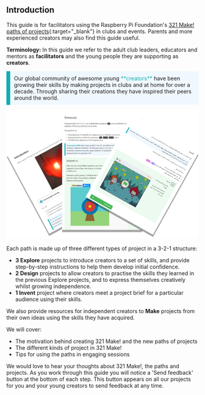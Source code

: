 ## Introduction

This guide is for facilitators using the Raspberry Pi Foundation's [321 Make! paths of projects](https://projects.raspberrypi.org/en/paths){:target="_blank"} in clubs and events. Parents and more experienced creators may also find this guide useful. 

**Terminology:** In this guide we refer to the adult club leaders, educators and mentors as **facilitators** and the young people they are supporting as **creators**.

<p style="border-left: solid; border-width:10px; border-color: #0faeb0; background-color: aliceblue; padding: 10px;">
Our global community of awesome young <span style="color: #0faeb0">**creators**</span> have been growing their skills by making projects in clubs and at home for over a decade. Through sharing their creations they have inspired their peers around the world. 
</p>

![Three screenshots of our projects placed in a fan layout.](images/project-fan.png)

Each path is made up of three different types of project in a 3-2-1 structure:

+ **3 Explore** projects to introduce creators to a set of skills, and provide step-by-step instructions to help them develop initial confidence.
+ **2 Design** projects to allow creators to practise the skills they learned in the previous Explore projects, and to express themselves creatively whilst growing independence.
+ **1 Invent** project where creators meet a project brief for a particular audience using their skills.

We also provide resources for independent creators to **Make** projects from their own ideas using the skills they have acquired.

We will cover:
+ The motivation behind creating 321 Make! and the new paths of projects
+ The different kinds of project in 321 Make!
+ Tips for using the paths in engaging sessions

We would love to hear your thoughts about 321 Make!, the paths and projects. As you work through this guide you will notice a 'Send feedback' button at the bottom of each step. This button appears on all our projects for you and your young creators to send feedback at any time. 